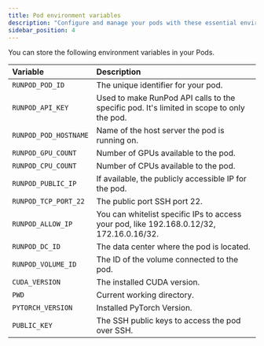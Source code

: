 ```yaml
---
title: Pod environment variables
description: "Configure and manage your pods with these essential environment variables, including pod ID, API key, host name, GPU and CPU count, public IP, SSH port, data center ID, volume ID, CUDA version, current working directory, PyTorch version, and public SSH key."
sidebar_position: 4
---
```


You can store the following environment variables in your Pods.

| Variable              | Description                                                                               |
| :-------------------- | :---------------------------------------------------------------------------------------- |
| `RUNPOD_POD_ID`       | The unique identifier for your pod.                                                       |
| `RUNPOD_API_KEY`      | Used to make RunPod API calls to the specific pod. It's limited in scope to only the pod. |
| `RUNPOD_POD_HOSTNAME` | Name of the host server the pod is running on.                                            |
| `RUNPOD_GPU_COUNT`    | Number of GPUs available to the pod.                                                      |
| `RUNPOD_CPU_COUNT`    | Number of CPUs available to the pod.                                                      |
| `RUNPOD_PUBLIC_IP`    | If available, the publicly accessible IP for the pod.                                     |
| `RUNPOD_TCP_PORT_22`  | The public port SSH port 22.                                                              |
| `RUNPOD_ALLOW_IP`     | You can whitelist specific IPs to access your pod, like 192.168.0.12/32, 172.16.0.16/32.  |
| `RUNPOD_DC_ID`        | The data center where the pod is located.                                                 |
| `RUNPOD_VOLUME_ID`    | The ID of the volume connected to the pod.                                                |
| `CUDA_VERSION`        | The installed CUDA version.                                                               |
| `PWD`                 | Current working directory.                                                                |
| `PYTORCH_VERSION`     | Installed PyTorch Version.                                                                |
| `PUBLIC_KEY`          | The SSH public keys to access the pod over SSH.                                           |
